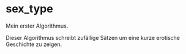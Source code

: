 # sex_type
Mein erster Algorithmus.
<p>Dieser Algorithmus schreibt zufällige Sätzen um eine kurze erotische Geschichte zu zeigen.</p>
